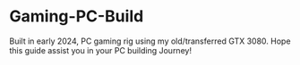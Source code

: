 # Gaming-PC-Build
Built in early 2024, PC gaming rig using my old/transferred GTX 3080. Hope this guide assist you in your PC building Journey!
